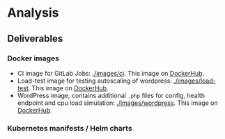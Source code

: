 # Analysis

## Deliverables
### Docker images
* CI image for GitLab Jobs: [./images/ci](https://github.com/gree-gorey/wordpress/tree/master/images/ci/Dockerfile). This image on [DockerHub](https://cloud.docker.com/u/greegorey/repository/docker/greegorey/ci).
* Load-test image for testing autoscaling of wordpress: [./images/load-test](https://github.com/gree-gorey/wordpress/tree/master/images/load-test/Dockerfile). This image on [DockerHub](https://cloud.docker.com/u/greegorey/repository/docker/greegorey/load-test).
* WordPress image, contains additional `.php` files for config, health endpoint and cpu load simulation: [./images/wordpress](https://github.com/gree-gorey/wordpress/tree/master/images/ci/Dockerfile). This image on [DockerHub](https://cloud.docker.com/u/greegorey/repository/docker/greegorey/wordpress).

### Kubernetes manifests / Helm charts
